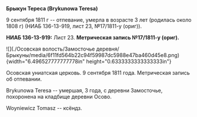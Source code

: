 **Брыкун Тереса (Brykunowa Teresa)**

9 сентября 1811 г -- отпевание, умерла в возрасте 3 лет (родилась около
1808 г) (НИАБ 136-13-919, лист 23, №17/1811-у (ориг)).

**НИАБ 136-13-919:** Лист 23. **Метрическая запись №17/1811-у (ориг).**

![](./Осовская волость/Замосточье деревня/Брыкуны/media/6f11fd564b22c94f59987dc5988e47ba460d45e8.png){width="6.496527777777778in"
height="0.6333333333333333in"}

Осовская униатская церковь. 9 сентября 1811 года. Метрическая запись об
отпевании.

Brykunowa Teresa -- умершая, 3 года, с деревни Замосточье, похоронена на
кладбище деревни Осово.

Woyniewicz Tomasz -- ксёндз.
